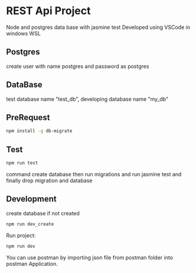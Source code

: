 # REST Api Project

Node and postgres data base with jasmine test Developed using VSCode in windows
WSL

## Postgres

create user with name postgres and password as postgres

## DataBase

test database name "test_db", developing database name "my_db"

## PreRequest

```sh
npm install -g db-migrate
```

## Test

```sh
npm run test
```

command create database then run migrations and run jasmine test and finally
drop migration and database

## Development

create database if not created

```sh
npm run dev_create
```

Run project:

```sh
npm run dev
```

You can use postman by importing json file from postman folder into postman
Application.
